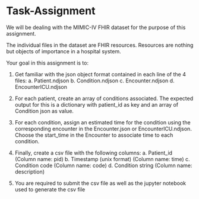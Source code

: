 # Task-Assignment

We will be dealing with the MIMIC-IV FHIR dataset for the purpose of this assignment.

The individual files in the dataset are FHIR resources. Resources are nothing but objects of importance in a hospital system.

Your goal in this assignment is to:
1. Get familiar with the json object format contained in each line of the 4 files:
a. Patient.ndjson
b. Condition.ndjson
c. Encounter.ndjson
d. EncounterICU.ndjson

2. For each patient, create an array of conditions associated. The expected output for this is a dictionary with patient_id as key and an array of Condition json as value.

3. For each condition, assign an estimated time for the condition using the corresponding encounter in the Encounter.json or EncounterICU.ndjson. Choose the start_time in the Encounter to associate time to each condition.

4. Finally, create a csv file with the following columns:
a. Patient_id (Column name: pid)
b. Timestamp (unix format) (Column name: time)
c. Condition code (Column name: code)
d. Condition string (Column name: description)

5. You are required to submit the csv file as well as the jupyter notebook used to generate the csv file
